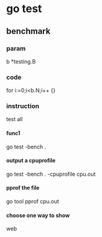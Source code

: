 # go test
## benchmark
### param
b *testing.B
### code
for i:=0;i<b.N;i++ {}
### instruction
test all 
#### func1
go test -bench .

#### output a cpuprofile
go test -bench . -cpuprofile cpu.out

#### pprof the file
go tool pprof cpu.out

#### choose one way to show
web 